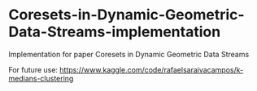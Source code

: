 # Coresets-in-Dynamic-Geometric-Data-Streams-implementation
Implementation for paper Coresets in Dynamic Geometric Data Streams


For future use:
https://www.kaggle.com/code/rafaelsaraivacampos/k-medians-clustering
